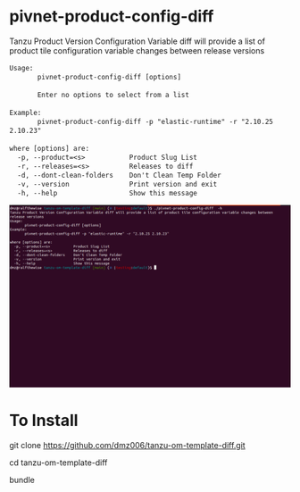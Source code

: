 # pivnet-product-config-diff

Tanzu Product Version Configuration Variable diff will provide a list of product tile configuration variable changes
between release versions

```
Usage:
       pivnet-product-config-diff [options]
       
       Enter no options to select from a list

Example:
       pivnet-product-config-diff -p "elastic-runtime" -r "2.10.25 2.10.23"

where [options] are:
  -p, --product=<s>           Product Slug List
  -r, --releases=<s>          Releases to diff
  -d, --dont-clean-folders    Don't Clean Temp Folder
  -v, --version               Print version and exit
  -h, --help                  Show this message
```
![alt text](https://raw.githubusercontent.com/dmz006/tanzu-om-template-diff/main/images/tanzu-product-config-diff.png "Sample Output")

# To Install
git clone https://github.com/dmz006/tanzu-om-template-diff.git

cd tanzu-om-template-diff

bundle
